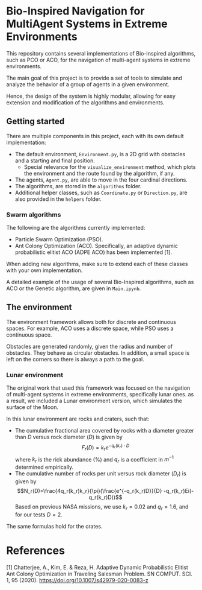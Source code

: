 # Bio-Inspired Navigation for MultiAgent Systems in Extreme Environments

This repository contains several implementations of Bio-Inspired algorithms, such as PCO or ACO, 
for the navigation of multi-agent systems in extreme environments. 

The main goal of this project is to provide a set of tools to simulate and analyze the behavior of a group of agents in 
a given environment. 

Hence, the design of the system is highly modular, allowing for easy extension and modification of the algorithms and environments.

## Getting started

There are multiple components in this project, each with its own default implementation:

- The default environment, `Environment.py`, is a 2D grid with obstacles and a starting and final position.
  - Special relevance for the  `visualize_environment` method, which plots the environment and the route found by the
    algorithm, if any.
- The agents, `Agent.py`, are able to move in the four cardinal directions.
- The algorithms, are stored in the `algorithms` folder.
- Additional helper classes, such as `Coordinate.py` or `Direction.py`, are also provided in the `helpers` folder.


### Swarm algorithms

The following are the algorithms currently implemented:
- Particle Swarm Optimization (PSO).
- Ant Colony Optimization (ACO). Specifically, an adaptive dynamic probabilistic elitist ACO (ADPE ACO) has been implemented [1].


When adding new algorithms, make sure to extend each of these classes with your own implementation.

A detailed example of the usage of several Bio-Inspired algorithms, such as ACO or the Genetic algorithm, are given in
`Main.ipynb`.


## The environment

The environment framework allows both for discrete and continuous spaces.
For example, ACO uses a discrete space, while PSO uses a continuous space.

Obstacles are generated randomly, given the radius and number of obstacles.
They behave as circular obstacles.
In addition, a small space is left on the corners so there is always a path to the goal.

### Lunar environment

The original work that used this framework was focused on the navigation of multi-agent systems in extreme environments, specifically lunar ones.
as a result, we included a Lunar environment version, which simulates the surface of the Moon.

In this lunar environment are rocks and craters, such that:
- The cumulative fractional area covered by rocks with a diameter greater than $D$ versus rock diameter ($D$) is given by
  $$F_r(D)=k_r e^{-q_r(k_r)\cdot D}$$
  where $k_r$ is the rick abundance (%) and $q_r$ is a coefficient in $m^{-1}$ determined empirically.
- The cumulative number of rocks per unit versus rock diameter ($D_r$) is given by
  $$N_r(D)=\frac{4q_r(k_r)k_r}{\pi}(\frac{e^{-q_r(k_r)D}}{D} -q_r(k_r)Ei(-q_r(k_r)D))$$
  Based on previous NASA missions, we use $k_r=0.02$ and $q_r=1.6$, and for our tests $D=2$.

The same formulas hold for the crates.

# References

[1] Chatterjee, A., Kim, E. & Reza, H. Adaptive Dynamic Probabilistic Elitist Ant Colony Optimization in Traveling 
Salesman Problem. SN COMPUT. SCI. 1, 95 (2020). https://doi.org/10.1007/s42979-020-0083-z
